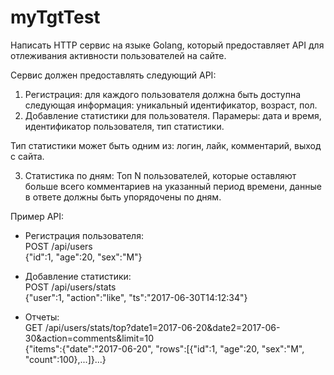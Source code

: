 # myTgtTest
Написать HTTP сервис на языке Golang, который предоставляет API для отлеживания активности пользователей на сайте.

Сервис должен предоставлять следующий API:

1. Регистрация: для каждого пользователя должна быть доступна следующая информация: уникальный идентификатор, возраст, пол.
2. Добавление статистики для пользователя. Парамеры: дата и время, идентификатор пользователя, тип статистики.

Тип статистики может быть одним из: логин, лайк, комментарий, выход с сайта.

3. Статистика по дням:
Топ N пользователей, которые оставляют больше всего комментариев на указанный период времени, данные в ответе должны быть упорядочены по дням.

Пример API:
* Регистрация пользователя:
<br />POST /api/users 
<br />{"id":1, "age":20, "sex":"M"}

* Добавление статистики:
<br /> POST /api/users/stats 
<br /> {"user":1, "action":"like", "ts":"2017-06-30T14:12:34"}

* Отчеты:
<br /> GET /api/users/stats/top?date1=2017-06-20&date2=2017-06-30&action=comments&limit=10
<br /> {"items":{"date":"2017-06-20", "rows":[{"id":1, "age":20, "sex":"M", "count":100},...]}...}
